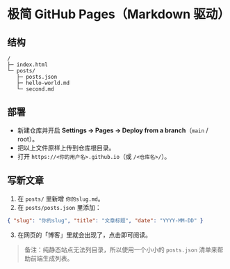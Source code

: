 # 极简 GitHub Pages（Markdown 驱动）

## 结构
```
/
├─ index.html
└─ posts/
   ├─ posts.json
   ├─ hello-world.md
   └─ second.md
```

## 部署
- 新建仓库并开启 **Settings → Pages → Deploy from a branch**（`main` / root）。
- 把以上文件原样上传到仓库根目录。
- 打开 `https://<你的用户名>.github.io`（或 `/<仓库名>/`）。

## 写新文章
1. 在 `posts/` 里新增 `你的slug.md`。
2. 在 `posts/posts.json` 里添加：
```json
{ "slug": "你的slug", "title": "文章标题", "date": "YYYY-MM-DD" }
```
3. 在网页的「博客」里就会出现了，点击即可阅读。

> 备注：纯静态站点无法列目录，所以使用一个小小的 `posts.json` 清单来帮助前端生成列表。
